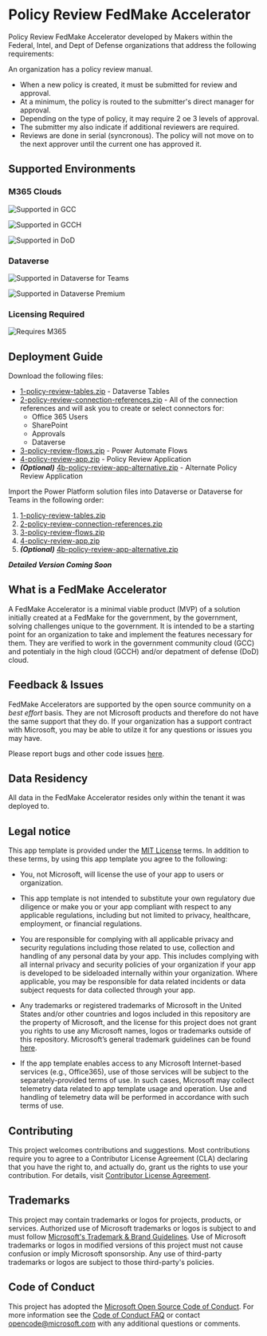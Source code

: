 # Policy Review FedMake Accelerator

Policy Review FedMake Accelerator developed by Makers within the Federal, Intel, and Dept of Defense organizations that address the following requirements:

An organization has a policy review manual.

- When a new policy is created, it must be submitted for review and approval.
- At a minimum, the policy is routed to the submitter's direct manager for approval.
- Depending on the type of policy, it may require 2 oe 3 levels of approval.
- The submitter my also indicate if additional reviewers are required.
- Reviews are done in serial (syncronous).  The policy will not move on to the next approver until the current one has approved it.

## Supported Environments

### M365 Clouds

![Supported in GCC](https://img.shields.io/static/v1?label=GCC&message=Supported&color=brightgreen)

![Supported in GCCH](https://img.shields.io/static/v1?label=GCCH&message=Supported&color=brightgreen)

![Supported in DoD](https://img.shields.io/static/v1?label=DoD&message=Supported&color=brightgreen)

### Dataverse

![Supported in Dataverse for Teams](https://img.shields.io/static/v1?label=Dataverse%20for%20Teams&message=Supported&color=brightgreen)

![Supported in Dataverse Premium](https://img.shields.io/static/v1?label=GCCH&message=Supported&color=brightgreen)

### Licensing Required

![Requires M365](https://img.shields.io/static/v1?label=Microsft%20365%20G3%20or%20higher&message=Required&color=brightgreen)

## Deployment Guide

Download the following files:

- [1-policy-review-tables.zip](https://github.com/FedMake/policy-review/raw/main/solution/v1.0.0/1-policy-review-tables.zip) - Dataverse Tables
- [2-policy-review-connection-references.zip](https://github.com/FedMake/policy-review/raw/main/solution/v1.0.0/2-policy-review-connection-references.zip) - All of the connection references and will ask you to create or select connectors for:
  - Office 365 Users
  - SharePoint
  - Approvals
  - Dataverse
- [3-policy-review-flows.zip](https://github.com/FedMake/policy-review/raw/main/solution/v1.0.0/3-policy-review-flows.zip) - Power Automate Flows
- [4-policy-review-app.zip](https://github.com/FedMake/policy-review/raw/main/solution/v1.0.0/4-policy-review-app.zip) - Policy Review Application
- ***(Optional)*** [4b-policy-review-app-alternative.zip](https://github.com/FedMake/policy-review/raw/main/solution/v1.0.0/4b-policy-review-app-alternative.zip) - Alternate Policy Review Application

Import the Power Platform solution files into Dataverse or Dataverse for Teams in the following order:

1. [1-policy-review-tables.zip](https://github.com/FedMake/policy-review/raw/main/solution/v1.0.0/1-policy-review-tables.zip)
2. [2-policy-review-connection-references.zip](https://github.com/FedMake/policy-review/raw/main/solution/v1.0.0/2-policy-review-connection-references.zip)
3. [3-policy-review-flows.zip](https://github.com/FedMake/policy-review/raw/main/solution/v1.0.0/3-policy-review-flows.zip)
4. [4-policy-review-app.zip](https://github.com/FedMake/policy-review/raw/main/solution/v1.0.0/4-policy-review-app.zip)
5. ***(Optional)*** [4b-policy-review-app-alternative.zip](https://github.com/FedMake/policy-review/raw/main/solution/v1.0.0/4b-policy-review-app-alternative.zip)

***Detailed Version Coming Soon***

## What is a FedMake Accelerator

A FedMake Accelerator is a minimal viable product (MVP) of a solution initially created at a FedMake for the government, by the government, solving challenges unique to the government.  It is intended to be a starting point for an organization to take and implement the features necessary for them.  They are verified to work in the government community cloud (GCC) and potentialy in the high cloud (GCCH) and/or depatment of defense (DoD) cloud.

## Feedback & Issues

FedMake Accelerators are supported by the open source community on a *best effort* basis.  They are not Microsoft products and therefore do not have the same support that they do.  If your organization has a support contract with Microsoft, you may be able to utilze it for any questions or issues you may have.

Please report bugs and other code issues [here](https://github.com/FedMake/policy-review/issues/new).

## Data Residency

All data in the FedMake Accelerator resides only within the tenant it was deployed to.

## Legal notice

This app template is provided under the [MIT License](https://github.com/FedMake/policy-review/blob/main/LICENSE) terms.  In addition to these terms, by using this app template you agree to the following:

- You, not Microsoft, will license the use of your app to users or organization.

- This app template is not intended to substitute your own regulatory due diligence or make you or your app compliant with respect to any applicable regulations, including but not limited to privacy, healthcare, employment, or financial regulations.

- You are responsible for complying with all applicable privacy and security regulations including those related to use, collection and handling of any personal data by your app. This includes complying with all internal privacy and security policies of your organization if your app is developed to be sideloaded internally within your organization. Where applicable, you may be responsible for data related incidents or data subject requests for data collected through your app.

- Any trademarks or registered trademarks of Microsoft in the United States and/or other countries and logos included in this repository are the property of Microsoft, and the license for this project does not grant you rights to use any Microsoft names, logos or trademarks outside of this repository. Microsoft’s general trademark guidelines can be found [here](https://www.microsoft.com/en-us/legal/intellectualproperty/trademarks/usage/general.aspx).

- If the app template enables access to any Microsoft Internet-based services (e.g., Office365), use of those services will be subject to the separately-provided terms of use. In such cases, Microsoft may collect telemetry data related to app template usage and operation. Use and handling of telemetry data will be performed in accordance with such terms of use.

## Contributing

This project welcomes contributions and suggestions. Most contributions require you to agree to a
Contributor License Agreement (CLA) declaring that you have the right to, and actually do, grant us
the rights to use your contribution. For details, visit [Contributor License Agreement](https://cla.opensource.microsoft.com).

## Trademarks

This project may contain trademarks or logos for projects, products, or services. Authorized use of Microsoft
trademarks or logos is subject to and must follow
[Microsoft's Trademark & Brand Guidelines](https://www.microsoft.com/legal/intellectualproperty/trademarks/usage/general).
Use of Microsoft trademarks or logos in modified versions of this project must not cause confusion or imply Microsoft sponsorship.
Any use of third-party trademarks or logos are subject to those third-party's policies.

## Code of Conduct

This project has adopted the [Microsoft Open Source Code of Conduct](https://opensource.microsoft.com/codeofconduct/).
For more information see the [Code of Conduct FAQ](https://opensource.microsoft.com/codeofconduct/faq/) or
contact [opencode@microsoft.com](mailto:opencode@microsoft.com) with any additional questions or comments.